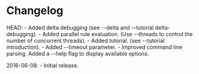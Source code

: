 # Changelog

HEAD:
    - Added delta debugging (see --delta and --tutorial delta-debugging).
    - Added parallel rule evaluation. (Use --threads to control the number of concurrent threads).
    - Added tutorial. (see --tutorial introduction).
    - Added --timeout parameter.
    - Improved command line parsing. Added a --help flag to display available options.

2016-06-08: 
    - Initial release.